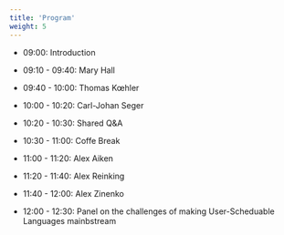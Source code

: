 ```yaml
---
title: 'Program'
weight: 5
---
```


- 09:00: Introduction 
- 09:10 - 09:40: Mary Hall
- 09:40 - 10:00: Thomas Kœhler
- 10:00 - 10:20: Carl-Johan Seger
- 10:20 - 10:30: Shared Q&A

- 10:30 - 11:00: Coffe Break

- 11:00 - 11:20: Alex Aiken
- 11:20 - 11:40: Alex Reinking
- 11:40 - 12:00: Alex Zinenko
- 12:00 - 12:30: Panel on the challenges of making User-Scheduable Languages mainbstream
